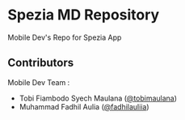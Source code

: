 # Spezia MD Repository

Mobile Dev's Repo for Spezia App

## Contributors

Mobile Dev Team :

* Tobi Fiambodo Syech Maulana ([@tobimaulana](https://github.com/tobimaulana))
* Muhammad Fadhil Aulia ([@fadhilauliia](https://github.com/fadhilauliia))
